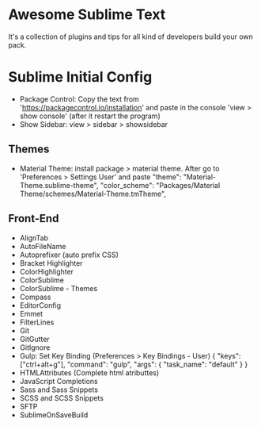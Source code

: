 # Awesome Sublime Text
It's a collection of plugins and tips for all kind of developers build your own pack.

# Sublime Initial Config
* Package Control: Copy the text from 'https://packagecontrol.io/installation' and paste in the console 'view > show console' (after it restart the program)
* Show Sidebar: view > sidebar > showsidebar 

## Themes

* Material Theme: install package > material theme. After go to 'Preferences > Settings User' and paste 
    "theme": "Material-Theme.sublime-theme",
    "color_scheme": "Packages/Material Theme/schemes/Material-Theme.tmTheme",

## Front-End

* AlignTab
* AutoFileName
* Autoprefixer (auto prefix CSS)
* Bracket Highlighter
* ColorHighlighter
* ColorSublime
* ColorSublime - Themes
* Compass
* EditorConfig
* Emmet
* FilterLines
* Git
* GitGutter
* GitIgnore
* Gulp: Set Key Binding (Preferences > Key Bindings - User) { "keys": ["ctrl+alt+g"], "command": "gulp", "args": { "task_name": "default" } }		
* HTMLAttributes (Complete html atributtes)
* JavaScript Completions
* Sass and Sass Snippets
* SCSS and SCSS Snippets
* SFTP
* SublimeOnSaveBuild
